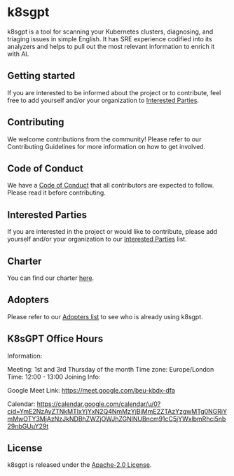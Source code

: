 # k8sgpt

k8sgpt is a tool for scanning your Kubernetes clusters, diagnosing, and triaging issues in simple English. It has SRE experience codified into its analyzers and helps to pull out the most relevant information to enrich it with AI.

## Getting started

If you are interested to be informed about the project or to contribute, feel free to add yourself and/or your organization to [Interested Parties](./interested-parties.md).

## Contributing

We welcome contributions from the community! Please refer to our Contributing Guidelines for more information on how to get involved.

## Code of Conduct

We have a [Code of Conduct](./CODE_OF_CONDUCT.md) that all contributors are expected to follow. Please read it before contributing.

## Interested Parties

If you are interested in the project or would like to contribute, please add yourself and/or your organization to our [Interested Parties](https://github.com/k8sgpt-ai/community/blob/main/interested-parties.md) list.

## Charter

You can find our charter [here](./CHARTER.md).

## Adopters

Please refer to our [Adopters list](./ADOPTERS.md) to see who is already using k8sgpt.

## K8sGPT Office Hours

Information:

Meeting: 1st and 3rd Thursday of the month
Time zone: Europe/London
Time: 12:00 - 13:00
Joining Info:

Google Meet Link: https://meet.google.com/beu-kbdx-dfa

Calendar: https://calendar.google.com/calendar/u/0?cid=YmE2NzAyZTNkMTIxYjYxN2Q4NmMzYjBjMmE2ZTAzYzgwMTg0NGRiYmMwOTY3MjAzNzJkNDBhZWZjOWJhZGNlNUBncm91cC5jYWxlbmRhci5nb29nbGUuY29t

## License

k8sgpt is released under the [Apache-2.0 License](./LICENSE).

